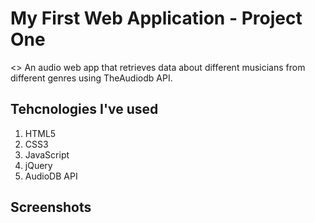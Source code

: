 # My First Web Application - Project One
<>
An audio web app that retrieves data about different musicians from different genres using TheAudiodb API.

## Tehcnologies I've used

1. HTML5
2. CSS3
3. JavaScript
4. jQuery
5. AudioDB API

## Screenshots